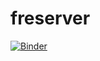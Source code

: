 # freserver


[![Binder](https://mybinder.org/badge_logo.svg)](https://mybinder.org/v2/gh/abuturki65/freserver/main)
